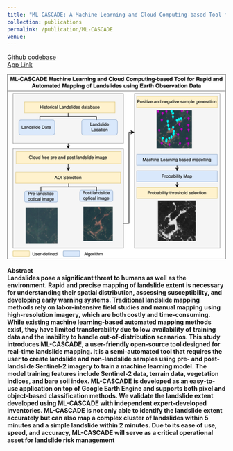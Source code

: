 ```yaml
---
title: "ML-CASCADE: A Machine Learning and Cloud Computing-based Tool for Rapid and Automated Mapping of Landslides using Earth Observation Data"
collection: publications
permalink: /publication/ML-CASCADE
venue: 
---
```

[Github codebase](https://github.com/der-knight/ML-CASCADE)  
[App Link](https://hydrosense.users.earthengine.app/view/ml-cascade)  

![image](https://github.com/der-knight/ML-CASCADE/blob/main/Images/Landslide%20Tool.jpg)

<b>Abstract</b>  
<b>Landslides pose a significant threat to humans as well as the environment. Rapid and precise mapping of landslide extent is necessary for understanding their spatial distribution, assessing susceptibility, and developing early warning systems. Traditional landslide mapping methods rely on labor-intensive field studies and manual mapping using high-resolution imagery, which are both costly and time-consuming. While existing machine learning-based automated mapping methods exist, they have limited transferability due to low availability of training data and the inability to handle out-of-distribution scenarios. This study introduces ML-CASCADE, a user-friendly open-source tool designed for real-time landslide mapping. It is a semi-automated tool that requires the user to create landslide and non-landslide samples using pre- and post-landslide Sentinel-2 imagery to train a machine learning model. The model training features include Sentinel-2 data, terrain data, vegetation indices, and bare soil index. ML-CASCADE is developed as an easy-to-use application on top of Google Earth Engine and supports both pixel and object-based classification methods. We validate the landslide extent developed using ML-CASCADE with independent expert-developed inventories. ML-CASCADE is not only able to identify the landslide extent accurately but can also map a complex cluster of landslides within 5 minutes and a simple landslide within 2 minutes. Due to its ease of use, speed, and accuracy, ML-CASCADE will serve as a critical operational asset for landslide risk management</b>


